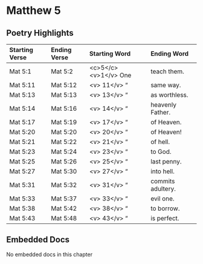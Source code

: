 # Matthew 5

## Poetry Highlights

| Starting Verse | Ending Verse | Starting Word | Ending Word |
| :--- | :--- | :--- | :--- |
| Mat 5:1 | Mat 5:2 | &lt;c&gt;5&lt;/c&gt;&lt;v&gt;1&lt;/v&gt; One | teach them. |
| Mat 5:11 | Mat 5:12 | &lt;v&gt; 11&lt;/v&gt; “ | same way. |
| Mat 5:13 | Mat 5:13 | &lt;v&gt; 13&lt;/v&gt; “ | as worthless. |
| Mat 5:14 | Mat 5:16 | &lt;v&gt; 14&lt;/v&gt; “ | heavenly Father. |
| Mat 5:17 | Mat 5:19 | &lt;v&gt; 17&lt;/v&gt; “ | of Heaven. |
| Mat 5:20 | Mat 5:20 | &lt;v&gt; 20&lt;/v&gt; “ | of Heaven! |
| Mat 5:21 | Mat 5:22 | &lt;v&gt; 21&lt;/v&gt; “ | of hell. |
| Mat 5:23 | Mat 5:24 | &lt;v&gt; 23&lt;/v&gt; “ | to God. |
| Mat 5:25 | Mat 5:26 | &lt;v&gt; 25&lt;/v&gt; “ | last penny. |
| Mat 5:27 | Mat 5:30 | &lt;v&gt; 27&lt;/v&gt; “ | into hell. |
| Mat 5:31 | Mat 5:32 | &lt;v&gt; 31&lt;/v&gt; “ | commits adultery. |
| Mat 5:33 | Mat 5:37 | &lt;v&gt; 33&lt;/v&gt; “ | evil one. |
| Mat 5:38 | Mat 5:42 | &lt;v&gt; 38&lt;/v&gt; “ | to borrow. |
| Mat 5:43 | Mat 5:48 | &lt;v&gt; 43&lt;/v&gt; “ | is perfect. |

## Embedded Docs

No embedded docs in this chapter

